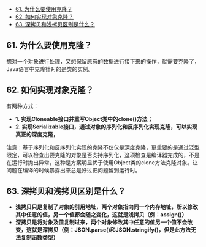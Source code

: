 * [61\. 为什么要使用克隆？](#61-%E4%B8%BA%E4%BB%80%E4%B9%88%E8%A6%81%E4%BD%BF%E7%94%A8%E5%85%8B%E9%9A%86)
* [62\. 如何实现对象克隆？](#62-%E5%A6%82%E4%BD%95%E5%AE%9E%E7%8E%B0%E5%AF%B9%E8%B1%A1%E5%85%8B%E9%9A%86)
* [63\. 深拷贝和浅拷贝区别是什么？](#63-%E6%B7%B1%E6%8B%B7%E8%B4%9D%E5%92%8C%E6%B5%85%E6%8B%B7%E8%B4%9D%E5%8C%BA%E5%88%AB%E6%98%AF%E4%BB%80%E4%B9%88)

## 61. 为什么要使用克隆？

想对一个对象进行处理，又想保留原有的数据进行接下来的操作，就需要克隆了，Java语言中克隆针对的是类的实例。

## 62. 如何实现对象克隆？

有两种方式：

* **1. 实现Cloneable接口并重写Object类中的clone()方法；**
* **2. 实现Serializable接口，通过对象的序列化和反序列化实现克隆，可以实现真正的深度克隆，**

注意：基于序列化和反序列化实现的克隆不仅仅是深度克隆，更重要的是通过泛型限定，可以检查出要克隆的对象是否支持序列化，这项检查是编译器完成的，不是在运行时抛出异常，这种是方案明显优于使用Object类的clone方法克隆对象。让问题在编译的时候暴露出来总是好过把问题留到运行时。

## 63. 深拷贝和浅拷贝区别是什么？

* **浅拷贝只是复制了对象的引用地址，两个对象指向同一个内存地址，所以修改其中任意的值，另一个值都会随之变化，这就是浅拷贝（例：assign()）**
* **深拷贝是将对象及值复制过来，两个对象修改其中任意的值另一个值不会改变，这就是深拷贝（例：JSON.parse()和JSON.stringify()，但是此方法无法复制函数类型）**
